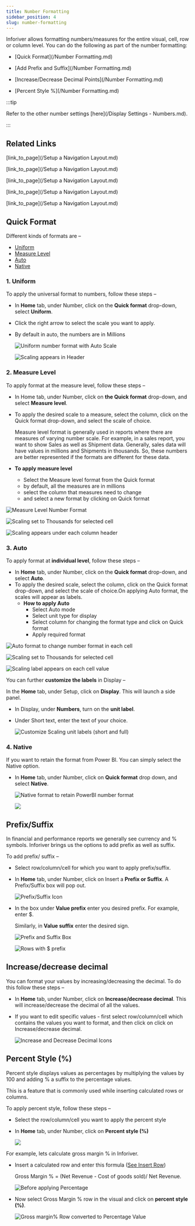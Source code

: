 ```yaml
---
title: Number Formatting
sidebar_position: 4
slug: number-formatting
---
```




Inforiver allows formatting numbers/measures for the entire visual, cell, row or column level. You can do the following as part of the number formatting:

- [Quick Format](/Number Formatting.md)

- [Add Prefix and Suffix](/Number Formatting.md)

- [Increase/Decrease Decimal Points](/Number Formatting.md)

- [Percent Style %](/Number Formatting.md)



:::tip

Refer to the other number settings [here](/Display Settings - Numbers.md).

:::


## Related Links

[link_to_page](/Setup a Navigation Layout.md)

[link_to_page](/Setup a Navigation Layout.md)

[link_to_page](/Setup a Navigation Layout.md)

[link_to_page](/Setup a Navigation Layout.md)

[link_to_page](/Setup a Navigation Layout.md)




## **Quick Format**


Different kinds of formats are –

- [Uniform](1ee72b10702d430b8b6a4ee3b315a302#bd5e9855ff164ad3a343875cd01216ad)
- [Measure Level](1ee72b10702d430b8b6a4ee3b315a302#624b4206e0904c69a374ac2dd656af72)
- [Auto](1ee72b10702d430b8b6a4ee3b315a302#2e231b82381346e19e22d2f4bda2cfd1)
- [Native](1ee72b10702d430b8b6a4ee3b315a302#054841f8e5ea43c2a1db093e541e409d)

### 1. **Uniform**


To apply the universal format to numbers, follow these steps –

- In **Home** tab, under Number, click on the **Quick format** drop-down, select **Uniform**.
- Click the right arrow to select the scale you want to apply.
- By default in auto, the numbers are in Millions

	![Uniform number format with Auto Scale](https://s3.us-west-2.amazonaws.com/secure.notion-static.com/73a4c029-671e-4cdb-a11d-977d11f7074f/Untitled.png?X-Amz-Algorithm=AWS4-HMAC-SHA256&X-Amz-Content-Sha256=UNSIGNED-PAYLOAD&X-Amz-Credential=AKIAT73L2G45EIPT3X45%2F20220823%2Fus-west-2%2Fs3%2Faws4_request&X-Amz-Date=20220823T105401Z&X-Amz-Expires=3600&X-Amz-Signature=7604da4a53c3f4449692e135e53ae50e2e5dbd82bb3182d18b23b4bb61233ad3&X-Amz-SignedHeaders=host&x-id=GetObject)


	![Scaling appears in Header](https://s3.us-west-2.amazonaws.com/secure.notion-static.com/fd6411b5-2638-4146-9d5a-eedbca5bf0f4/Uniform_Million_Final.jpg?X-Amz-Algorithm=AWS4-HMAC-SHA256&X-Amz-Content-Sha256=UNSIGNED-PAYLOAD&X-Amz-Credential=AKIAT73L2G45EIPT3X45%2F20220823%2Fus-west-2%2Fs3%2Faws4_request&X-Amz-Date=20220823T105401Z&X-Amz-Expires=3600&X-Amz-Signature=b61a57d34318f9093302a62aae89dca273b21cb7e7e267645956525ed2154fbe&X-Amz-SignedHeaders=host&x-id=GetObject)


### 2. **Measure Level**


To apply format at the measure level, follow these steps –

- In Home tab, under Number, click on **the Quick format** drop-down, and select **Measure level**.
- To apply the desired scale to a measure, select the column, click on the Quick format drop-down, and select the scale of choice.

	Measure level format is generally used in reports where there are measures of varying number scale. For example, in a sales report, you want to show Sales as well as Shipment data. Generally, sales data will have values in millions and Shipments in thousands. So, these numbers are better represented if the formats are different for these data.

- **To apply measure level**
	- Select the Measure level format from the Quick format
	- by default, all the measures are in millions
	- select the column that measures need to change
	- and select a new format by clicking on Quick format

![Measure Level Number Format](https://s3.us-west-2.amazonaws.com/secure.notion-static.com/5bf86121-da88-4f68-ae61-8ea0a7a3a670/Measure_Level_Forma.jpg?X-Amz-Algorithm=AWS4-HMAC-SHA256&X-Amz-Content-Sha256=UNSIGNED-PAYLOAD&X-Amz-Credential=AKIAT73L2G45EIPT3X45%2F20220823%2Fus-west-2%2Fs3%2Faws4_request&X-Amz-Date=20220823T105402Z&X-Amz-Expires=3600&X-Amz-Signature=a77a05f0d48567a35fc91e17e75dee993496e6c85db2c04b7276b3a7c6e83a3d&X-Amz-SignedHeaders=host&x-id=GetObject)

![Scaling set to Thousands for selected cell](https://s3.us-west-2.amazonaws.com/secure.notion-static.com/f8f164fc-3154-4c3e-9181-e5fa080b1cde/Scaling_Options.jpg?X-Amz-Algorithm=AWS4-HMAC-SHA256&X-Amz-Content-Sha256=UNSIGNED-PAYLOAD&X-Amz-Credential=AKIAT73L2G45EIPT3X45%2F20220823%2Fus-west-2%2Fs3%2Faws4_request&X-Amz-Date=20220823T105403Z&X-Amz-Expires=3600&X-Amz-Signature=6700cce10e0fc0cabad9496971e769f7b722b5ba1494f20c1bd2e64e6d186f3d&X-Amz-SignedHeaders=host&x-id=GetObject)

![Scaling appears under each column header](https://s3.us-west-2.amazonaws.com/secure.notion-static.com/b9eccf61-9f4c-4f33-82ca-d1bc682ca5c5/image21.png?X-Amz-Algorithm=AWS4-HMAC-SHA256&X-Amz-Content-Sha256=UNSIGNED-PAYLOAD&X-Amz-Credential=AKIAT73L2G45EIPT3X45%2F20220823%2Fus-west-2%2Fs3%2Faws4_request&X-Amz-Date=20220823T105403Z&X-Amz-Expires=3600&X-Amz-Signature=f1f0a79f57b73c9a66f3dd30d2435666ab714bcd312d60ecc6ee0446b55a3ea1&X-Amz-SignedHeaders=host&x-id=GetObject)


### 3. **Auto**


To apply format at **individual level**, follow these steps –

- In **Home** tab, under Number, click on the **Quick format** drop-down, and select **Auto**.
- To apply the desired scale, select the column, click on the Quick format drop-down, and select the scale of choice.On applying Auto format, the scales will appear as labels.
	- **How to apply Auto**
		- Select Auto mode
		- Select unit type for display
		- Select column for changing the format type and click on Quick format
		- Apply required format

![Auto format to change number format in each cell](https://s3.us-west-2.amazonaws.com/secure.notion-static.com/59f43442-5175-4305-b4a8-391860ce1c45/Auto_Format.jpg?X-Amz-Algorithm=AWS4-HMAC-SHA256&X-Amz-Content-Sha256=UNSIGNED-PAYLOAD&X-Amz-Credential=AKIAT73L2G45EIPT3X45%2F20220823%2Fus-west-2%2Fs3%2Faws4_request&X-Amz-Date=20220823T105405Z&X-Amz-Expires=3600&X-Amz-Signature=3cf26ec6b700a97de5e628ad9d18c2a0348677aada798baadcea1ef31c53ac47&X-Amz-SignedHeaders=host&x-id=GetObject)

![Scaling set to Thousands for selected cell](https://s3.us-west-2.amazonaws.com/secure.notion-static.com/f8f164fc-3154-4c3e-9181-e5fa080b1cde/Scaling_Options.jpg?X-Amz-Algorithm=AWS4-HMAC-SHA256&X-Amz-Content-Sha256=UNSIGNED-PAYLOAD&X-Amz-Credential=AKIAT73L2G45EIPT3X45%2F20220823%2Fus-west-2%2Fs3%2Faws4_request&X-Amz-Date=20220823T105405Z&X-Amz-Expires=3600&X-Amz-Signature=b2ee0134e13394634ce5f2805fdd3063add22533c83581e8a53faa6e9b1f6d09&X-Amz-SignedHeaders=host&x-id=GetObject)



![Scaling label appears on each cell value](https://s3.us-west-2.amazonaws.com/secure.notion-static.com/1ceff2e5-2976-4b0a-9655-0994ddd81580/image23.png?X-Amz-Algorithm=AWS4-HMAC-SHA256&X-Amz-Content-Sha256=UNSIGNED-PAYLOAD&X-Amz-Credential=AKIAT73L2G45EIPT3X45%2F20220823%2Fus-west-2%2Fs3%2Faws4_request&X-Amz-Date=20220823T105405Z&X-Amz-Expires=3600&X-Amz-Signature=4f0dbf12f1c492554b33532ad559667e25199994feaf066914d074f510dc4104&X-Amz-SignedHeaders=host&x-id=GetObject)


You can further **customize the labels** in Display –


In the **Home** tab, under Setup, click on **Display**. This will launch a side panel.

- In Display, under **Numbers**, turn on the **unit label**.
- Under Short text, enter the text of your choice.

	![Customize Scaling unit labels (short and full)](https://s3.us-west-2.amazonaws.com/secure.notion-static.com/23071473-d6f2-40e2-aefe-14109c60eb1e/Untitled.png?X-Amz-Algorithm=AWS4-HMAC-SHA256&X-Amz-Content-Sha256=UNSIGNED-PAYLOAD&X-Amz-Credential=AKIAT73L2G45EIPT3X45%2F20220823%2Fus-west-2%2Fs3%2Faws4_request&X-Amz-Date=20220823T105405Z&X-Amz-Expires=3600&X-Amz-Signature=4fe705ae1edea11501c32548cc8843397cf77884da023d492dd4b44937ceb3d5&X-Amz-SignedHeaders=host&x-id=GetObject)


### 4. **Native**


If you want to retain the format from Power BI. You can simply select the Native option.

- In **Home** tab, under Number, click on **Quick format** drop down, and select **Native**.

	![Native format to retain PowerBI number format](https://s3.us-west-2.amazonaws.com/secure.notion-static.com/0afb3c13-9d39-4c21-9759-91a2ff144cfa/Native_Format.jpg?X-Amz-Algorithm=AWS4-HMAC-SHA256&X-Amz-Content-Sha256=UNSIGNED-PAYLOAD&X-Amz-Credential=AKIAT73L2G45EIPT3X45%2F20220823%2Fus-west-2%2Fs3%2Faws4_request&X-Amz-Date=20220823T105406Z&X-Amz-Expires=3600&X-Amz-Signature=74df68bf19a9b81d80a260455e977bcd0e29d3f05883b04671767b6082156a18&X-Amz-SignedHeaders=host&x-id=GetObject)


	![](https://s3.us-west-2.amazonaws.com/secure.notion-static.com/fc8505b5-3d22-42cb-bdde-2275ce5bf805/Screenshot_2022-05-23_at_6.32.42_PM.png?X-Amz-Algorithm=AWS4-HMAC-SHA256&X-Amz-Content-Sha256=UNSIGNED-PAYLOAD&X-Amz-Credential=AKIAT73L2G45EIPT3X45%2F20220823%2Fus-west-2%2Fs3%2Faws4_request&X-Amz-Date=20220823T105406Z&X-Amz-Expires=3600&X-Amz-Signature=e042790a81e195120fdd4df6b268e9a1212da9682ecc39aec60cf78b6c366979&X-Amz-SignedHeaders=host&x-id=GetObject)


## **Prefix/Suffix**


In financial and performance reports we generally see currency and % symbols. Inforiver brings us the options to add prefix as well as suffix. 


To add prefix/ suffix  –

- Select row/column/cell for which you want to apply prefix/suffix.
- In **Home** tab, under Number, click on Insert a **Prefix or Suffix**. A Prefix/Suffix box will pop out.

	![Prefix/Suffix Icon](https://s3.us-west-2.amazonaws.com/secure.notion-static.com/b2912be7-f783-4b30-bf79-51f91ddd7524/Prefix_and_Suffix.jpg?X-Amz-Algorithm=AWS4-HMAC-SHA256&X-Amz-Content-Sha256=UNSIGNED-PAYLOAD&X-Amz-Credential=AKIAT73L2G45EIPT3X45%2F20220823%2Fus-west-2%2Fs3%2Faws4_request&X-Amz-Date=20220823T105406Z&X-Amz-Expires=3600&X-Amz-Signature=a0bcfa4c282b8d0287d89dbfbcc590b0619624648e4746dae47137d3985ea398&X-Amz-SignedHeaders=host&x-id=GetObject)

- In the box under **Value prefix** enter you desired prefix. For example, enter $.

	Similarly, in **Value suffix** enter the desired sign.


	![Prefix and Suffix Box](https://s3.us-west-2.amazonaws.com/secure.notion-static.com/ec1aa757-5a69-46b6-816c-87e728557b9b/Untitled.png?X-Amz-Algorithm=AWS4-HMAC-SHA256&X-Amz-Content-Sha256=UNSIGNED-PAYLOAD&X-Amz-Credential=AKIAT73L2G45EIPT3X45%2F20220823%2Fus-west-2%2Fs3%2Faws4_request&X-Amz-Date=20220823T105407Z&X-Amz-Expires=3600&X-Amz-Signature=88ebcefe7e420bb3f9f78996fa351f1821ee69e2aa59c5c760ec68b251cc9ec6&X-Amz-SignedHeaders=host&x-id=GetObject)


	![Rows with $ prefix](https://s3.us-west-2.amazonaws.com/secure.notion-static.com/ca4cbec6-ae56-416a-a40d-7fe69b092a6f/Prefix_Income_Statement.jpg?X-Amz-Algorithm=AWS4-HMAC-SHA256&X-Amz-Content-Sha256=UNSIGNED-PAYLOAD&X-Amz-Credential=AKIAT73L2G45EIPT3X45%2F20220823%2Fus-west-2%2Fs3%2Faws4_request&X-Amz-Date=20220823T105407Z&X-Amz-Expires=3600&X-Amz-Signature=7b36689cbc6354f5eb104db27ae87d8da6fdc6fbab7f1fb4f0a09b1779af5013&X-Amz-SignedHeaders=host&x-id=GetObject)


## **Increase/decrease decimal**


You can format your values by increasing/decreasing the decimal. To do this follow these steps –

- In **Home** tab, under Number, click on **Increase/decrease decimal**. This will increase/decrease the decimal of all the values.
- If you want to edit specific values - first select row/column/cell which contains the values you want to format, and then click on click on Increase/decrease decimal.

	![Increase and Decrease Decimal Icons](https://s3.us-west-2.amazonaws.com/secure.notion-static.com/90d4dee2-56ca-4e25-84ca-ac83dbaba961/Decimal_point.jpg?X-Amz-Algorithm=AWS4-HMAC-SHA256&X-Amz-Content-Sha256=UNSIGNED-PAYLOAD&X-Amz-Credential=AKIAT73L2G45EIPT3X45%2F20220823%2Fus-west-2%2Fs3%2Faws4_request&X-Amz-Date=20220823T105407Z&X-Amz-Expires=3600&X-Amz-Signature=6b62aa6a38f58d9963e39dde8fd8deba2051b9341f4f6ccb64dba9962ceb710c&X-Amz-SignedHeaders=host&x-id=GetObject)


## **Percent Style (%)**


Percent style displays values as percentages by multiplying the values by 100 and adding % a suffix to the percentage values.


This is a feature that is commonly used while inserting calculated rows or columns. 


To apply percent style, follow these steps –

- Select the row/column/cell you want to apply the percent style
- In **Home** tab, under Number, click on **Percent style (%)**

	![](https://s3.us-west-2.amazonaws.com/secure.notion-static.com/d295ad70-64a6-4c1e-bb7c-1d6834c683bf/Percent.jpg?X-Amz-Algorithm=AWS4-HMAC-SHA256&X-Amz-Content-Sha256=UNSIGNED-PAYLOAD&X-Amz-Credential=AKIAT73L2G45EIPT3X45%2F20220823%2Fus-west-2%2Fs3%2Faws4_request&X-Amz-Date=20220823T105408Z&X-Amz-Expires=3600&X-Amz-Signature=51e83b9b94a9c58124b6caa38acbdefd345ac807c41aa2c1434bf870622f7040&X-Amz-SignedHeaders=host&x-id=GetObject)


For example, lets calculate gross margin % in Inforiver.

- Insert a calculated row and enter this formula ([See Insert Row](3834259f8c974cbb9a6f916294afae67))

	Gross Margin % = (Net Revenue - Cost of goods sold)/ Net Revenue.


	![Before applying Percentage](https://s3.us-west-2.amazonaws.com/secure.notion-static.com/73de0d42-89ba-487b-87cf-fca089732e99/Untitled.png?X-Amz-Algorithm=AWS4-HMAC-SHA256&X-Amz-Content-Sha256=UNSIGNED-PAYLOAD&X-Amz-Credential=AKIAT73L2G45EIPT3X45%2F20220823%2Fus-west-2%2Fs3%2Faws4_request&X-Amz-Date=20220823T105408Z&X-Amz-Expires=3600&X-Amz-Signature=c034d8ccf1b762b2e129ba2fb4a38a281db64b1efb865278323302a9e817da95&X-Amz-SignedHeaders=host&x-id=GetObject)

- Now select Gross Margin % row in the visual and click on **percent style (%)**.

	![Gross margin% Row converted to Percentage Value](https://s3.us-west-2.amazonaws.com/secure.notion-static.com/6353a06d-cb73-45b9-9a74-6566da7b3999/Untitled.png?X-Amz-Algorithm=AWS4-HMAC-SHA256&X-Amz-Content-Sha256=UNSIGNED-PAYLOAD&X-Amz-Credential=AKIAT73L2G45EIPT3X45%2F20220823%2Fus-west-2%2Fs3%2Faws4_request&X-Amz-Date=20220823T105408Z&X-Amz-Expires=3600&X-Amz-Signature=3dedfdd1d52e591da83ac39bede28622d85da22b5c5a33e7708644d954f9ef83&X-Amz-SignedHeaders=host&x-id=GetObject)


